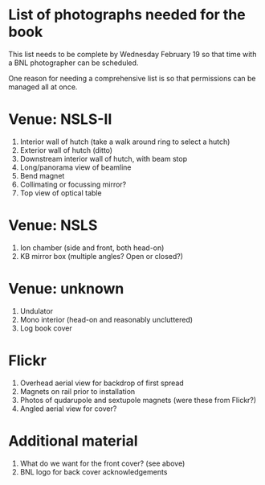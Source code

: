 List of photographs needed for the book
=======================================

This list needs to be complete by Wednesday February 19 so that time
with a BNL photographer can be scheduled.

One reason for needing a comprehensive list is so that permissions can
be managed all at once.

# Venue: NSLS-II #

 1. Interior wall of hutch (take a walk around ring to select a hutch)
 2. Exterior wall of hutch (ditto)
 3. Downstream interior wall of hutch, with beam stop
 3. Long/panorama view of beamline
 4. Bend magnet
 5. Collimating or focussing mirror?
 6. Top view of optical table

# Venue: NSLS #

 1. Ion chamber (side and front, both head-on)
 2. KB mirror box (multiple angles? Open or closed?)

# Venue: unknown #

 1. Undulator
 2. Mono interior (head-on and reasonably uncluttered)
 3. Log book cover

# Flickr #

 1. Overhead aerial view for backdrop of first spread
 2. Magnets on rail prior to installation
 3. Photos of qudarupole and sextupole magnets (were these from Flickr?)
 4. Angled aerial view for cover?
 
# Additional material #

 1. What do we want for the front cover? (see above)
 2. BNL logo for back cover acknowledgements
 
